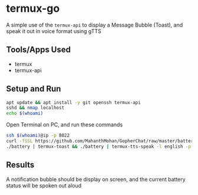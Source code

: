 # termux-go
A simple use of the `termux-api` to display a Message Bubble (Toast), and speak it out in voice format using gTTS
## Tools/Apps Used
 - termux
 - termux-api
## Setup and Run
```bash
apt update && apt install -y git openssh termux-api
sshd && nmap localhost
echo $(whoami)
```
Open Terminal on PC, and run these commands
```bash
ssh $(whoami)@ip -p 8022
curl -fSSL https://github.com/MahanthMohan/GopherChat/raw/master/battery
./battery | termux-toast && ./battery | termux-tts-speak -l english -p 1.0
```
## Results
A notification bubble should be display on screen, and the current battery status will be spoken out aloud

